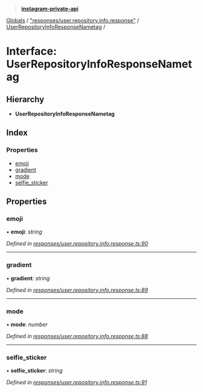 > **[instagram-private-api](../README.md)**

[Globals](../globals.md) / ["responses/user.repository.info.response"](../modules/_responses_user_repository_info_response_.md) / [UserRepositoryInfoResponseNametag](_responses_user_repository_info_response_.userrepositoryinforesponsenametag.md) /

# Interface: UserRepositoryInfoResponseNametag

## Hierarchy

* **UserRepositoryInfoResponseNametag**

## Index

### Properties

* [emoji](_responses_user_repository_info_response_.userrepositoryinforesponsenametag.md#emoji)
* [gradient](_responses_user_repository_info_response_.userrepositoryinforesponsenametag.md#gradient)
* [mode](_responses_user_repository_info_response_.userrepositoryinforesponsenametag.md#mode)
* [selfie_sticker](_responses_user_repository_info_response_.userrepositoryinforesponsenametag.md#selfie_sticker)

## Properties

###  emoji

• **emoji**: *string*

*Defined in [responses/user.repository.info.response.ts:90](https://github.com/Nerixyz/instagram-private-api/blob/e5037ee/src/responses/user.repository.info.response.ts#L90)*

___

###  gradient

• **gradient**: *string*

*Defined in [responses/user.repository.info.response.ts:89](https://github.com/Nerixyz/instagram-private-api/blob/e5037ee/src/responses/user.repository.info.response.ts#L89)*

___

###  mode

• **mode**: *number*

*Defined in [responses/user.repository.info.response.ts:88](https://github.com/Nerixyz/instagram-private-api/blob/e5037ee/src/responses/user.repository.info.response.ts#L88)*

___

###  selfie_sticker

• **selfie_sticker**: *string*

*Defined in [responses/user.repository.info.response.ts:91](https://github.com/Nerixyz/instagram-private-api/blob/e5037ee/src/responses/user.repository.info.response.ts#L91)*